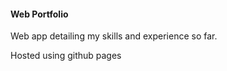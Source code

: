 
#### Web Portfolio

Web app detailing my skills and experience so far. 

Hosted using github pages

